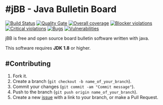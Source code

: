 #jBB - Java Bulletin Board
=================================
[![Build Status](http://vps289371.ovh.net:8000/buildStatus/icon?job=jBB-build-feature_members-paging_0.9.0_20170820)](http://vps289371.ovh.net:8000/job/jBB-build-feature_members-paging_0.9.0_20170820/) 
[![Quality Gate](http://vps289371.ovh.net:9000/api/badges/gate?key=org.jbb:jbb-parent:0.9.0-members-paging-SNAPSHOT)](http://vps289371.ovh.net:9000/dashboard?id=org.jbb%3Ajbb-parent%3A0.9.0-members-paging-SNAPSHOT)
[![Overall coverage](http://vps289371.ovh.net:9000/api/badges/measure?key=org.jbb:jbb-parent:0.9.0-members-paging-SNAPSHOT&metric=coverage&blinking=true)](http://vps289371.ovh.net:9000/dashboard?id=org.jbb%3Ajbb-parent%3A0.9.0-members-paging-SNAPSHOT) 
[![Blocker violations](http://vps289371.ovh.net:9000/api/badges/measure?key=org.jbb:jbb-parent:0.9.0-members-paging-SNAPSHOT&metric=blocker_violations&blinking=true)](http://vps289371.ovh.net:9000/dashboard?id=org.jbb%3Ajbb-parent%3A0.9.0-members-paging-SNAPSHOT) 
[![Critical violations](http://vps289371.ovh.net:9000/api/badges/measure?key=org.jbb:jbb-parent:0.9.0-members-paging-SNAPSHOT&metric=critical_violations&blinking=true)](http://vps289371.ovh.net:9000/dashboard?id=org.jbb%3Ajbb-parent%3A0.9.0-members-paging-SNAPSHOT) 
[![Bugs](http://vps289371.ovh.net:9000/api/badges/measure?key=org.jbb:jbb-parent:0.9.0-members-paging-SNAPSHOT&metric=bugs&blinking=true)](http://vps289371.ovh.net:9000/dashboard?id=org.jbb%3Ajbb-parent%3A0.9.0-members-paging-SNAPSHOT) 
[![Vulnerabilities](http://vps289371.ovh.net:9000/api/badges/measure?key=org.jbb:jbb-parent:0.9.0-members-paging-SNAPSHOT&metric=vulnerabilities&blinking=true)](http://vps289371.ovh.net:9000/dashboard?id=org.jbb%3Ajbb-parent%3A0.9.0-members-paging-SNAPSHOT)


jBB is free and open source board bulletin software written with java.


This software requires **JDK 1.8** or higher.

#Contributing
------------

1. Fork it.
2. Create a branch (`git checkout -b name_of_your_branch`).
3. Commit your changes (`git commit -am "Commit message"`).
4. Push to the branch (`git push origin name_of_your_branch`).
5. Create a new [issue](https://github.com/jbb-project/jbb/issues/new) with a link to your branch, or make a Pull Request.
